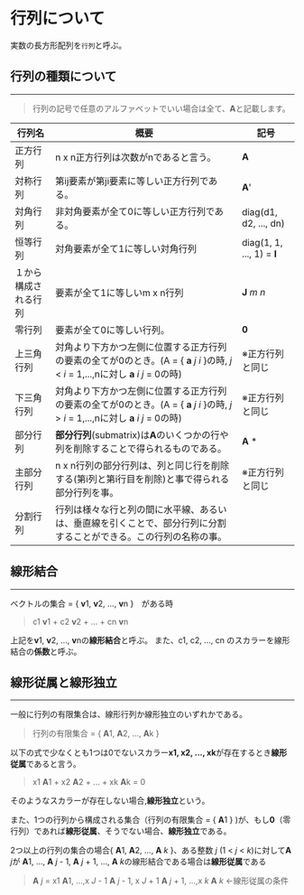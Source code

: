 # 行列について
実数の長方形配列を```行列```と呼ぶ。

## 行列の種類について
---
> 行列の記号で任意のアルファベットでいい場合は全て、**A**と記載します。

| 行列名 | 概要 | 記号 |
|---|---|---|
|正方行列 | n x n正方行列は次数がnであると言う。| **A**  |
|対称行列 | 第ij要素が第ji要素に等しい正方行列である。| **A**' |
|対角行列 | 非対角要素が全て0に等しい正方行列である。 | diag(d1, d2, ..., dn) |
|恒等行列 | 対角要素が全て1に等しい対角行列 | diag(1, 1, ..., 1) = **I** |
| １から構成される行列 | 要素が全て1に等しいm x n行列 | **J** *m* *n* |
| 零行列 | 要素が全て0に等しい行列。 | **0** |
| 上三角行列 | 対角より下方かつ左側に位置する正方行列の要素の全てが0のとき。(A = { **a** *j* *i* }の時, *j* < *i* = 1,...,nに対し **a** *i* *j* = 0の時) | ※正方行列と同じ |
| 下三角行列 | 対角より下方かつ左側に位置する正方行列の要素の全てが0のとき。(A = { **a** *j* *i* }の時, *j* > *i* = 1,...,nに対し **a** *i* *j* = 0の時) | ※正方行列と同じ |
| 部分行列 | **部分行列**(submatrix)は**A**のいくつかの行や列を削除することで得られるものである。 | **A** * |
| 主部分行列 | n x n行列の部分行列は、列と同じ行を削除する(第i列と第i行目を削除)と事で得られる部分行列を事。 | ※正方行列と同じ |
| 分割行列 | 行列は様々な行と列の間に水平線、あるいは、垂直線を引くことで、部分行列に分割することができる。この行列の名称の事。 | |

## 線形結合
---
ベクトルの集合 = { **v**1, **v**2, ..., **v**n }　がある時
> c1 **v**1 + c2 **v**2 + ... + cn **v**n

上記を**v**1, **v**2, ..., **v**nの**線形結合**と呼ぶ。
また、c1, c2, ..., cn のスカラーを線形結合の**係数**と呼ぶ。 

## 線形従属と線形独立
---

一般に行列の有限集合は、線形行列か線形独立のいずれかである。

> 行列の有限集合 = { **A**1, **A**2, ..., **A**k }


以下の式で少なくとも1つは0でないスカラー**x1, x2, ..., xk**が存在するとき**線形従属**であると言う。
> x1 **A**1 + x2 **A**2 + ... + xk **A**k = 0

そのようなスカラーが存在しない場合,**線形独立**という。

また、1つの行列から構成される集合（行列の有限集合 = { **A**1 } )が、もし**0**（零行列）であれば**線形従属**、そうでない場合、**線形独立**である。

2つ以上の行列の集合の場合{ **A**1, **A**2, ..., **A** *k* }、ある整数 *j* (1 < *j* < *k*)に対して**A** *j*が **A**1, ..., **A** *j* - 1, **A** *j* + 1, ..., **A** *k*の線形結合である場合は**線形従属**である

> **A** *j* = x1 **A**1, ...,x *J* - 1 **A** *j* - 1, x *J* + 1 **A** *j* + 1, ...,x *k* **A** *k* ←線形従属の条件


